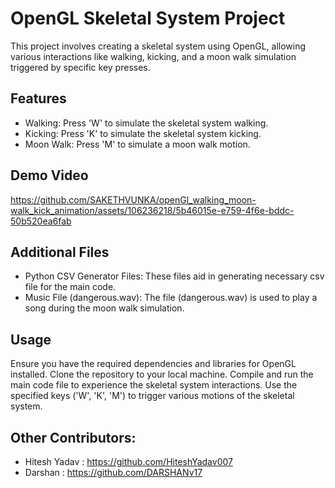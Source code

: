 # OpenGL Skeletal System Project
This project involves creating a skeletal system using OpenGL, allowing various interactions like walking, kicking, and a moon walk simulation triggered by specific key presses.
## Features
* Walking: Press 'W' to simulate the skeletal system walking.
* Kicking: Press 'K' to simulate the skeletal system kicking.
* Moon Walk: Press 'M' to simulate a moon walk motion.
## Demo Video
https://github.com/SAKETHVUNKA/openGl_walking_moon-walk_kick_animation/assets/106236218/5b46015e-e759-4f6e-bddc-50b520ea6fab
## Additional Files
* Python CSV Generator Files: These files aid in generating necessary csv file for the main code.
* Music File (dangerous.wav): The file (dangerous.wav) is used to play a song during the moon walk simulation.
## Usage
Ensure you have the required dependencies and libraries for OpenGL installed.
Clone the repository to your local machine.
Compile and run the main code file to experience the skeletal system interactions.
Use the specified keys ('W', 'K', 'M') to trigger various motions of the skeletal system.
## Other Contributors:
* Hitesh Yadav :  https://github.com/HiteshYadav007
* Darshan : https://github.com/DARSHANv17
